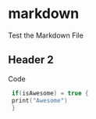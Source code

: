 # markdown
Test the Markdown File

## Header 2

Code

```swift
 if(isAwesome) = true {
 print("Awesome")
 }
 ```
